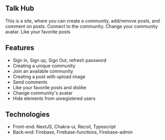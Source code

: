 ## Talk Hub <br/>
This is a site, where you can create a community, add/remove posts, and comment on posts. Connect to the community. Change your community avatar. Like your favorite posts

## Features <br/>
* Sign in, Sign up, Sign Out, refresh password
* Creating a unique community
* Join an available community
* Creating a post with upload image
* Send comments
* Like your favorite posts and dislike
* Change community's avatar
* Hide elements from unregistered users

## Technologies <br/>
* Front-end: NextJS, Chakra-ui, Recoil, Typescript
* Back-end: Firebase, Firebase-functions, Firebase-admin
